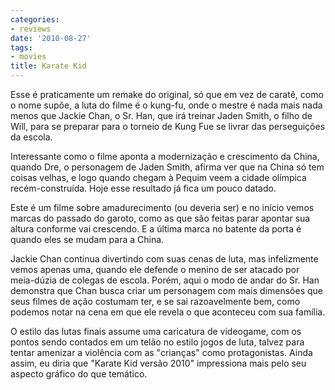 ```yaml
---
categories:
- reviews
date: '2010-08-27'
tags:
- movies
title: Karate Kid
---
```


Esse é praticamente um remake do original, só que em vez de caratê, como o nome supõe, a luta do filme é o kung-fu, onde o mestre é nada mais nada menos que Jackie Chan, o Sr. Han, que irá treinar Jaden Smith, o filho de Will, para se preparar para o torneio de Kung Fue se livrar das perseguições da escola.

Interessante como o filme aponta a modernização e crescimento da China, quando Dre, o personagem de Jaden Smith, afirma ver que na China só tem coisas velhas, e logo quando chegam à Pequim veem a cidade olímpica recém-construída. Hoje esse resultado já fica um pouco datado.

Este é um filme sobre amadurecimento (ou deveria ser) e no início vemos marcas do passado do garoto, como as que são feitas parar apontar sua altura conforme vai crescendo. E a última marca no batente da porta é quando eles se mudam para a China.

Jackie Chan continua divertindo com suas cenas de luta, mas infelizmente vemos apenas uma, quando ele defende o menino de ser atacado por meia-dúzia de colegas de escola. Porém, aqui o modo de andar do Sr. Han demonstra que Chan busca criar um personagem com mais dimensões que seus filmes de ação costumam ter, e se sai razoavelmente bem, como podemos notar na cena em que ele revela o que aconteceu com sua família.

O estilo das lutas finais assume uma caricatura de videogame, com os pontos sendo contados em um telão no estilo jogos de luta, talvez para tentar amenizar a violência com as "crianças" como protagonistas. Ainda assim, eu diria que "Karate Kid versão 2010" impressiona mais pelo seu aspecto gráfico do que temático.